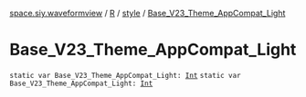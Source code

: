 [space.siy.waveformview](../../index.md) / [R](../index.md) / [style](index.md) / [Base_V23_Theme_AppCompat_Light](./-base_-v23_-theme_-app-compat_-light.md)

# Base_V23_Theme_AppCompat_Light

`static var Base_V23_Theme_AppCompat_Light: `[`Int`](https://kotlinlang.org/api/latest/jvm/stdlib/kotlin/-int/index.html)
`static var Base_V23_Theme_AppCompat_Light: `[`Int`](https://kotlinlang.org/api/latest/jvm/stdlib/kotlin/-int/index.html)